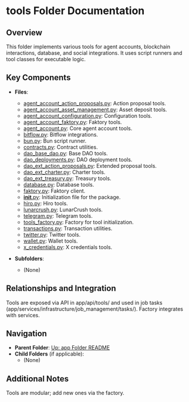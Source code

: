 # tools Folder Documentation

## Overview
This folder implements various tools for agent accounts, blockchain interactions, database, and social integrations. It uses script runners and tool classes for executable logic.

## Key Components
- **Files**:
  - [agent_account_action_proposals.py](agent_account_action_proposals.py): Action proposal tools.
  - [agent_account_asset_management.py](agent_account_asset_management.py): Asset deposit tools.
  - [agent_account_configuration.py](agent_account_configuration.py): Configuration tools.
  - [agent_account_faktory.py](agent_account_faktory.py): Faktory tools.
  - [agent_account.py](agent_account.py): Core agent account tools.
  - [bitflow.py](bitflow.py): Bitflow integrations.
  - [bun.py](bun.py): Bun script runner.
  - [contracts.py](contracts.py): Contract utilities.
  - [dao_base_dao.py](dao_base_dao.py): Base DAO tools.
  - [dao_deployments.py](dao_deployments.py): DAO deployment tools.
  - [dao_ext_action_proposals.py](dao_ext_action_proposals.py): Extended proposal tools.
  - [dao_ext_charter.py](dao_ext_charter.py): Charter tools.
  - [dao_ext_treasury.py](dao_ext_treasury.py): Treasury tools.
  - [database.py](database.py): Database tools.
  - [faktory.py](faktory.py): Faktory client.
  - [__init__.py](__init__.py): Initialization file for the package.
  - [hiro.py](hiro.py): Hiro tools.
  - [lunarcrush.py](lunarcrush.py): LunarCrush tools.
  - [telegram.py](telegram.py): Telegram tools.
  - [tools_factory.py](tools_factory.py): Factory for tool initialization.
  - [transactions.py](transactions.py): Transaction utilities.
  - [twitter.py](twitter.py): Twitter tools.
  - [wallet.py](wallet.py): Wallet tools.
  - [x_credentials.py](x_credentials.py): X credentials tools.

- **Subfolders**:
  - (None)

## Relationships and Integration
Tools are exposed via API in app/api/tools/ and used in job tasks (app/services/infrastructure/job_management/tasks/). Factory integrates with services.

## Navigation
- **Parent Folder**: [Up: app Folder README](../README.md)
- **Child Folders** (if applicable): 
  - (None)

## Additional Notes
Tools are modular; add new ones via the factory.
